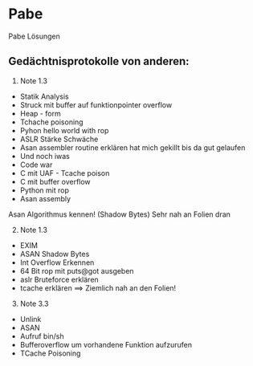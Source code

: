 # Pabe
Pabe Lösungen

## Gedächtnisprotokolle von anderen:
1. Note 1.3
- Statik Analysis
- Struck mit buffer auf funktionpointer overflow
- Heap - form
- Tchache poisoning
- Pyhon hello world with rop
- ASLR Stärke Schwäche
- Asan assembler routine erklären hat mich gekillt bis da gut gelaufen
- Und noch iwas
- Code war
-   C mit UAF - Tcache poison
-   C mit buffer overflow
-   Python mit rop
-   Asan assembly

Asan Algorithmus kennen! (Shadow Bytes)
Sehr nah an Folien dran

2. Note 1.3
- EXIM
- ASAN Shadow Bytes
- Int Overflow Erkennen
- 64 Bit rop mit puts@got ausgeben
- aslr Bruteforce erklären
- tcache erklären
==> Ziemlich nah an den Folien!

3. Note 3.3
- Unlink
- ASAN
- Aufruf bin/sh
- Bufferoverflow um vorhandene Funktion aufzurufen
- TCache Poisoning